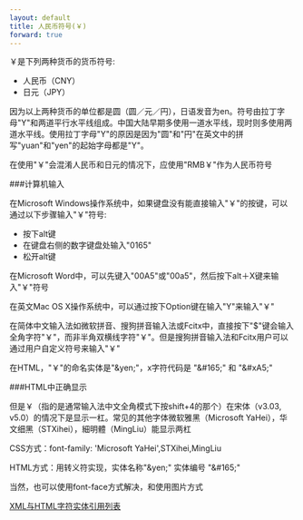 ```yaml
---
layout: default
title: 人民币符号(￥)
forward: true
---
```


￥是下列两种货币的货币符号:

- 人民币（CNY）
- 日元（JPY）

因为以上两种货币的单位都是圆（圆／元／円），日语发音为en。符号由拉丁字母"Y"和两道平行水平线组成。中国大陆早期多使用一道水平线，现时则多使用两道水平线。使用拉丁字母"Y"的原因是因为"圆"和"円"在英文中的拼写"yuan"和"yen"的起始字母都是"Y"。

在使用"￥"会混淆人民币和日元的情况下，应使用"RMB￥"作为人民币符号

###计算机输入

在Microsoft Windows操作系统中，如果键盘没有能直接输入"￥"的按键，可以通过以下步骤输入"￥"符号:

- 按下alt键
- 在键盘右侧的数字键盘处输入"0165"
- 松开alt键

在Microsoft Word中，可以先键入"00A5"或"00a5"，然后按下alt＋X键来输入"￥"符号

在英文Mac OS X操作系统中，可以通过按下Option键在输入"Y"来输入"￥"

在简体中文输入法如微软拼音、搜狗拼音输入法或Fcitx中，直接按下"$"键会输入全角字符"￥"，而非半角双横线字符"￥"。但是搜狗拼音输入法和Fcitx用户可以通过用户自定义符号来输入"￥"

在HTML，"￥"的命名实体是"\&yen;"，x字符代码是 "\&#165;" 和 "\&#xA5;"

###HTML中正确显示

但是￥（指的是通常输入法中文全角模式下按shift+4的那个）在宋体（v3.03, v5.0）的情况下是显示一杠。常见的其他字体微软雅黑（Microsoft YaHei），华文细黑（STXihei），細明體（MingLiu）能显示两杠

CSS方式：font-family: 'Microsoft YaHei',STXihei,MingLiu

HTML方式：用转义符实现，实体名称"\&yen;" 实体编号 "\&#165;"

当然，也可以使用font-face方式解决，和使用图片方式

<a href="http://zh.wikipedia.org/wiki/XML%E4%B8%8EHTML%E5%AD%97%E7%AC%A6%E5%AE%9E%E4%BD%93%E5%BC%95%E7%94%A8%E5%88%97%E8%A1%A8" target="_blank">XML与HTML字符实体引用列表</a>